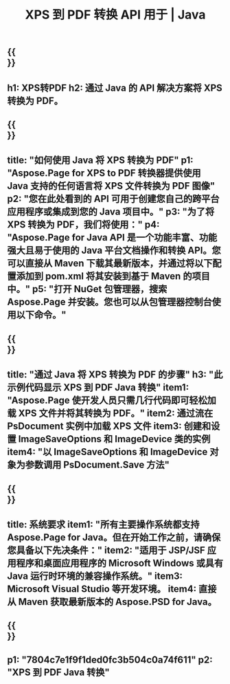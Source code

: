 ﻿---
translation: true
template: /_templates/_conversion-child-java.md
title: XPS 到 PDF 转换 API 用于 | Java
url: /java/conversion/xps-to-pdf/
description: XPS 格式到 PDF 文件的示例 Java 转换代码。使用此示例代码在任何基于 Web 或桌面 Java 的应用程序中将 XPS 转换为 PDF。
informat: XPS
outformat: PDF
otherformats: EPS PS
---

{{<section banner>}}
---
h1: XPS转PDF
h2: 通过 Java 的 API 解决方案将 XPS 转换为 PDF。
---

{{<section overview>}}
---
title: "如何使用 Java 将 XPS 转换为 PDF"
p1: "Aspose.Page for XPS to PDF 转换器提供使用 Java 支持的任何语言将 XPS 文件转换为 PDF 图像"
p2: "您在此处看到的 API 可用于创建您自己的跨平台应用程序或集成到您的 Java 项目中。"
p3: "为了将 XPS 转换为 PDF，我们将使用："
p4: "Aspose.Page for Java API 是一个功能丰富、功能强大且易于使用的 Java 平台文档操作和转换 API。您可以直接从 Maven 下载其最新版本，并通过将以下配置添加到 pom.xml 将其安装到基于 Maven 的项目中。"
p5: "打开 NuGet 包管理器，搜索 Aspose.Page 并安装。您也可以从包管理器控制台使用以下命令。"
---

{{<section feature1>}}
---
title: "通过 Java 将 XPS 转换为 PDF 的步骤"
h3: "此示例代码显示 XPS 到 PDF Java 转换"
item1: "Aspose.Page 使开发人员只需几行代码即可轻松加载 XPS 文件并将其转换为 PDF。"
item2: 通过流在 PsDocument 实例中加载 XPS 文件
item3: 创建和设置 ImageSaveOptions 和 ImageDevice 类的实例
item4: "以 ImageSaveOptions 和 ImageDevice 对象为参数调用 PsDocument.Save 方法"
---

{{<section feature2>}}
---
title: 系统要求
item1: "所有主要操作系统都支持 Aspose.Page for Java。但在开始工作之前，请确保您具备以下先决条件："
item2: "适用于 JSP/JSF 应用程序和桌面应用程序的 Microsoft Windows 或具有 Java 运行时环境的兼容操作系统。"
item3: Microsoft Visual Studio 等开发环境。
item4: 直接从 Maven 获取最新版本的 Aspose.PSD for Java。
---

{{<section gist>}}
---
p1: "7804c7e1f9f1ded0fc3b504c0a74f611"
p2: "XPS 到 PDF Java 转换"
---
